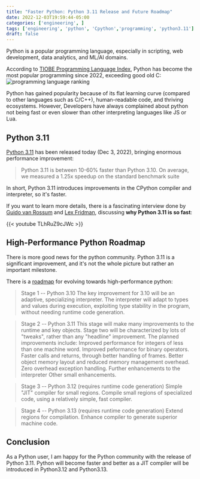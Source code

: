 ```yaml
---
title: "Faster Python: Python 3.11 Release and Future Roadmap"
date: 2022-12-03T19:59:44-05:00
categories: ['engineering', ]
tags: ['engineering', 'python', 'Cpython','programming', 'python3.11']
draft: false
---
```


Python is a popular programming language, especially in scripting,  web development,  data analytics, and 
ML/AI domains. 

According to [TIOBE Programming Language Index](https://www.tiobe.com/tiobe-index/), Python has become the most popular programming since 2022, exceeding good old C:
![programming language ranking](/se/programming_language_ranking.png "programming language ranking")

Python has gained popularity because of its flat learning curve (compared to other languages such as C/C++), human-readable
code, and thriving ecosystems. However, Developers have always complained about python not being fast or even slower than other
interpreting languages like JS or Lua.


## Python 3.11

[Python 3.11](https://docs.python.org/3/whatsnew/3.11.html) has been released today (Dec 3, 2022), bringing enormous performance improvement:
>Python 3.11 is between 10-60% faster than Python 3.10. On average, 
> we measured a 1.25x speedup on the standard benchmark suite

In short, Python 3.11 introduces improvements in the CPython compiler and interpreter, so it's faster. 

If you want to learn more details, there is a fascinating interview done by [Guido van Rossum](https://en.wikipedia.org/wiki/Guido_van_Rossum) and 
[Lex Fridman](https://en.wikipedia.org/wiki/Lex_Fridman), discussing **why Python 3.11 is so fast**:

{{< youtube TLhRuZ9cJWc >}}

## High-Performance Python Roadmap

There is more good news for the python community. 
Python 3.11 is a significant improvement, and it's not the whole picture but rather an important milestone. 

There is a [roadmap](https://github.com/markshannon/faster-cpython/blob/master/plan.md) for evolving towards high-performance python:

>Stage 1 -- Python 3.10
The key improvement for 3.10 will be an adaptive, specializing interpreter. The interpreter will adapt to types and values during execution, exploiting type stability in the program, without needing runtime code generation.

>Stage 2 -- Python 3.11
This stage will make many improvements to the runtime and key objects. Stage two will be characterized by lots of "tweaks", rather than any "headline" improvement. The planned improvements include:
Improved performance for integers of less than one machine word.
Improved peformance for binary operators.
Faster calls and returns, through better handling of frames.
Better object memory layout and reduced memory management overhead.
Zero overhead exception handling.
Further enhancements to the interpreter
Other small enhancements.

>Stage 3 -- Python 3.12 (requires runtime code generation)
Simple "JIT" compiler for small regions. Compile small regions of specialized code, using a relatively simple, fast compiler.

>Stage 4 -- Python 3.13 (requires runtime code generation)
Extend regions for compilation. Enhance compiler to generate superior machine code.


## Conclusion

As a Python user, I am happy for the Python community with the release of Python 3.11. 
Python will become faster and better as a JIT compiler will be introduced in Python3.12 and Python3.13.